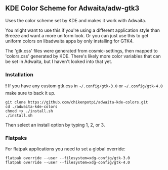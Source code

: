 ## KDE Color Scheme for Adwaita/adw-gtk3
Uses the color scheme set by KDE and makes it work with Adwaita.

You might want to use this if you're using a different application style than Breeze and want a more uniform look. Or you can just use this to get uniform colors on libadwaita apps by only installing for GTK4.

The 'gtk.css' files were generated from cosmic-settings, then mapped to 'colors.css' generated by KDE. There's likely more color variables that can be set in Adwaita, but I haven't looked into that yet.

### Installation
❗ If you have any custom gtk.css in ```~/.config/gtk-3.0``` or ```~/.config/gtk-4.0``` make sure to back it up.
```
git clone https://github.com/chikenpotpi/adwaita-kde-colors.git
cd ./adwaita-kde-colors
chmod +x ./install.sh
./install.sh
```
Then select an install option by typing 1, 2, or 3.

### Flatpaks
For flatpak applications you need to set a global override:
```
flatpak override --user --filesystem=xdg-config/gtk-3.0
flatpak override --user --filesystem=xdg-config/gtk-4.0
```
